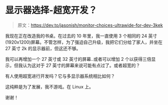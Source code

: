 # 显示器选择-超宽开发？

> 原文：<https://dev.to/jasonish/monitor-choices-ultrawide-for-dev-3kek>

我现在正在改造我的书桌。在过去的 10 年里，我一直使用 3 个相同的 24 英寸(1920x1200)屏幕。不管怎样，为了强迫自己升级，我把它们分给了家人，并坐在 27 英寸 2k 的显示器前，但这还不够。

我可以再增加一个 27 英寸或 32 英寸的屏幕..或者可以增加 2 个以获得三倍显示，但我认为这对于 27 英寸的屏幕来说可能有点过了。或者超宽的？

有人使用超宽进行开发吗？它与多显示器系统相比如何？

这纯粹是为了发展，我不游戏。在 Linux 上。

谢谢！